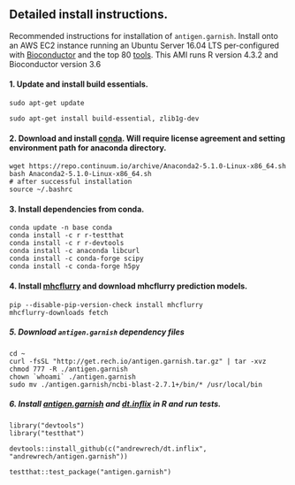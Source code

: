 ## Detailed install instructions.


Recommended instructions for installation of `antigen.garnish`. Install onto an AWS EC2 instance running an Ubuntu Server 16.04 LTS per-configured  with [Bioconductor](https://www.bioconductor.org/help/bioconductor-cloud-ami/#overview) and the top 80 [tools](http://www.bioconductor.org/packages/stats/).  This AMI runs R version 4.3.2 and Bioconductor version 3.6


#### 1. Update and install build essentials.


```
sudo apt-get update

sudo apt-get install build-essential, zlib1g-dev  
```

#### 2. Download and install [conda](https://repo.continuum.io/).  Will require license agreement and setting environment path for anaconda directory.


```
wget https://repo.continuum.io/archive/Anaconda2-5.1.0-Linux-x86_64.sh
bash Anaconda2-5.1.0-Linux-x86_64.sh
# after successful installation
source ~/.bashrc
```

#### 3. Install dependencies from conda.

```
conda update -n base conda
conda install -c r r-testthat 
conda install -c r r-devtools
conda install -c anaconda libcurl 
conda install -c conda-forge scipy 
conda install -c conda-forge h5py

```

#### 4. Install [mhcflurry](https://github.com/openvax/mhcflurry) and download mhcflurry prediction models. 


```
pip --disable-pip-version-check install mhcflurry 
mhcflurry-downloads fetch
```

##### 5. Download `antigen.garnish` dependency files 

```
cd ~
curl -fsSL "http://get.rech.io/antigen.garnish.tar.gz" | tar -xvz
chmod 777 -R ./antigen.garnish
chown `whoami` ./antigen.garnish
sudo mv ./antigen.garnish/ncbi-blast-2.7.1+/bin/* /usr/local/bin
```

##### 6. Install [antigen.garnish](https://github.com/andrewrech/antigen.garnish) and [dt.inflix](https://github.com/andrewrech/dt.inflix) in R and run tests.

```
library("devtools")
library("testthat")

devtools::install_github(c("andrewrech/dt.inflix", "andrewrech/antigen.garnish"))

testthat::test_package("antigen.garnish")
```

